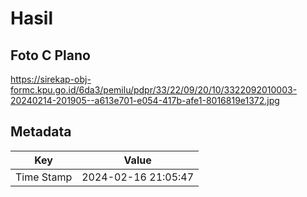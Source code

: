# Hasil

## Foto C Plano

https://sirekap-obj-formc.kpu.go.id/6da3/pemilu/pdpr/33/22/09/20/10/3322092010003-20240214-201905--a613e701-e054-417b-afe1-8016819e1372.jpg


## Metadata

| Key        | Value               |
| ---------- | ------------------- |
| Time Stamp | 2024-02-16 21:05:47 |



